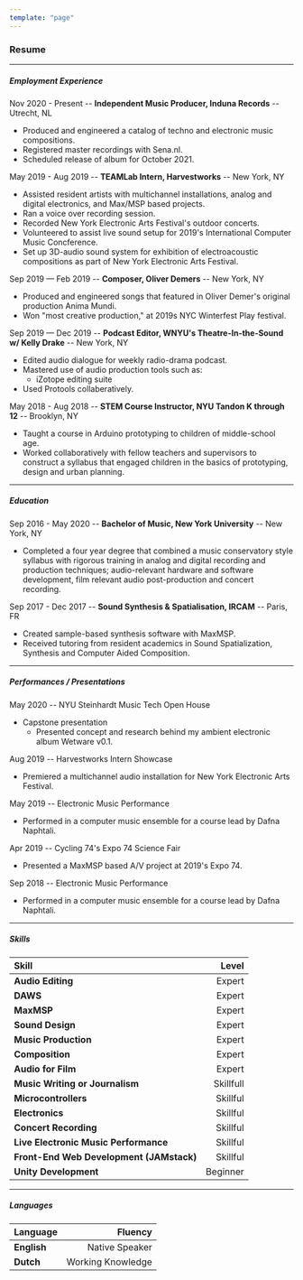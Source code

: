 ```yaml
---
template: "page"
---
```

### Resume
***
##### Employment Experience
Nov 2020 - Present -- **Independent Music Producer, Induna Records** -- Utrecht, NL
- Produced and engineered a catalog of techno and electronic music compositions.
- Registered master recordings with Sena.nl.
- Scheduled release of album for October 2021.

May 2019 - Aug 2019 -- **TEAMLab Intern, Harvestworks** -- New York, NY
- Assisted resident artists with multichannel installations, analog and digital electronics, and Max/MSP based projects.
- Ran a voice over recording session.
- Recorded New York Electronic Arts Festival's outdoor concerts.
- Volunteered to assist live sound setup for 2019's International Computer Music Concference.
- Set up 3D-audio sound system for exhibition of electroacoustic compositions as part of New York Electronic Arts Festival.

Sep 2019 — Feb 2019 -- **Composer, Oliver Demers** -- New York, NY
- Produced and engineered songs that featured in Oliver Demer's original production Anima Mundi. 
- Won "most creative production," at 2019s NYC Winterfest Play festival.

Sep 2019 — Dec 2019 -- **Podcast Editor, WNYU's Theatre-In-the-Sound w/ Kelly Drake** -- New York, NY
- Edited audio dialogue for weekly radio-drama podcast. 
- Mastered use of audio production tools such as:
    - iZotope editing suite
- Used Protools collaberatively.

May 2018 - Aug 2018 -- **STEM Course Instructor, NYU Tandon K through 12** -- Brooklyn, NY
- Taught a course in Arduino prototyping to children of middle-school age.
- Worked collaboratively with fellow teachers and supervisors to construct a syllabus that engaged children in the basics of prototyping, design and urban planning.

***

##### Education
Sep 2016 - May 2020 -- **Bachelor of Music, New York University** -- New York, NY
- Completed a four year degree that combined a music conservatory style syllabus with rigorous     training in analog and digital recording and production techniques; audio-relevant hardware and software development, film relevant audio post-production and concert recording.

Sep 2017 - Dec 2017 -- **Sound Synthesis & Spatialisation, IRCAM** -- Paris, FR
- Created sample-based synthesis software with MaxMSP.
- Received tutoring from resident academics in Sound Spatialization, Synthesis and Computer Aided
Composition.

*** 

##### Performances / Presentations
May 2020 -- NYU Steinhardt Music Tech Open House
- Capstone presentation
    - Presented concept and research behind my ambient electronic album Wetware v0.1.

Aug 2019 -- Harvestworks Intern Showcase
- Premiered a multichannel audio installation for New York Electronic Arts Festival.

May 2019 -- Electronic Music Performance
- Performed in a computer music ensemble for a course lead by Dafna Naphtali.

Apr 2019 -- Cycling 74's Expo 74 Science Fair
- Presented a MaxMSP based A/V project at 2019's Expo 74.

Sep 2018 -- Electronic Music Performance
- Performed in a computer music ensemble for a course lead by Dafna Naphtali.


***

##### Skills

| Skill | Level |                                   
| :---                  |                   ---:|
| **Audio Editing** | Expert |
| **DAWS** | Expert |
| **MaxMSP** | Expert |
| **Sound Design** | Expert |
| **Music Production** | Expert |
| **Composition** | Expert |
| **Audio for Film** | Expert |
| **Music Writing or Journalism** | Skillfull |
| **Microcontrollers** | Skillful |
| **Electronics** | Skillful |
| **Concert Recording** | Skillful |
| **Live Electronic Music Performance**| Skillful |
| **Front-End Web Development (JAMstack)** | Skillful |
| **Unity Development** | Beginner |

***

##### Languages

| Language | Fluency |
| :---         |     --: |
| **English** | Native Speaker |
| **Dutch** | Working Knowledge |
